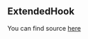 <h2>ExtendedHook</h2>
You can find source <a href="http://www.rohitab.com/discuss/topic/40060-extendedhook-functions-c/">here</a>

